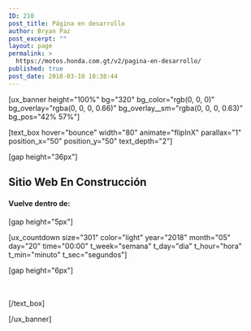 ```yaml
---
ID: 210
post_title: Página en desarrollo
author: Bryan Paz
post_excerpt: ""
layout: page
permalink: >
  https://motos.honda.com.gt/v2/pagina-en-desarrollo/
published: true
post_date: 2018-03-10 18:38:44
---
```

[ux_banner height="100%" bg="320" bg_color="rgb(0, 0, 0)" bg_overlay="rgba(0, 0, 0, 0.66)" bg_overlay__sm="rgba(0, 0, 0, 0.63)" bg_pos="42% 57%"]

[text_box hover="bounce" width="80" animate="flipInX" parallax="1" position_x="50" position_y="50" text_depth="2"]

[gap height="36px"]

<h2 class="thin-font"><strong>Sitio Web En Construcción</strong></p>
<h4>Vuelve dentro de:</h4>
</h2>
[gap height="5px"]

[ux_countdown size="301" color="light" year="2018" month="05" day="20" time="00:00" t_week="semana" t_day="dia" t_hour="hora" t_min="minuto" t_sec="segundos"]

[gap height="6px"]

<p><span style="
font-size: 120%;
color: white;"
>Por Agencia Web Zona 4<br /></span></p>

[/text_box]

[/ux_banner]